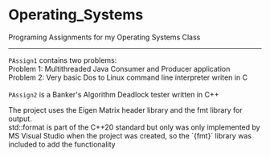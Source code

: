 # Operating_Systems
Programing Assignments for my Operating Systems Class

---

`PAssign1` contains two problems:<br>
Problem 1: Multithreaded Java Consumer and Producer application<br>
Problem 2: Very basic Dos to Linux command line interpreter writen in C<br>
<br>
`PAssign2` is a Banker's Algorithm Deadlock tester written in C++<br>
<p>
The project uses the Eigen Matrix header library and the fmt library for output.<br>
std::format is part of the C++20 standard but only was only implemented by
MS Visual Studio when the project was created,
so the `{fmt}` library was included to add the functionality
</p>
